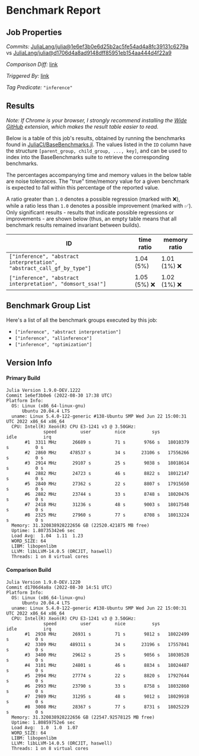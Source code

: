 # Benchmark Report

## Job Properties

*Commits:* [JuliaLang/julia@1e6ef3b0e6d25b2ac5fe54ad4a8fc39131c6279a](https://github.com/JuliaLang/julia/commit/1e6ef3b0e6d25b2ac5fe54ad4a8fc39131c6279a) vs [JuliaLang/julia@d1706d4a8ad9148dff85951eb154aa444d4f22a9](https://github.com/JuliaLang/julia/commit/d1706d4a8ad9148dff85951eb154aa444d4f22a9)

*Comparison Diff:* [link](https://github.com/JuliaLang/julia/compare/d1706d4a8ad9148dff85951eb154aa444d4f22a9..1e6ef3b0e6d25b2ac5fe54ad4a8fc39131c6279a)

*Triggered By:* [link](https://github.com/JuliaLang/julia/pull/46535#issuecomment-1231967756)

*Tag Predicate:* `"inference"`

## Results

*Note: If Chrome is your browser, I strongly recommend installing the [Wide GitHub](https://chrome.google.com/webstore/detail/wide-github/kaalofacklcidaampbokdplbklpeldpj?hl=en)
extension, which makes the result table easier to read.*

Below is a table of this job's results, obtained by running the benchmarks found in
[JuliaCI/BaseBenchmarks.jl](https://github.com/JuliaCI/BaseBenchmarks.jl). The values
listed in the `ID` column have the structure `[parent_group, child_group, ..., key]`,
and can be used to index into the BaseBenchmarks suite to retrieve the corresponding
benchmarks.

The percentages accompanying time and memory values in the below table are noise tolerances. The "true"
time/memory value for a given benchmark is expected to fall within this percentage of the reported value.

A ratio greater than `1.0` denotes a possible regression (marked with :x:), while a ratio less
than `1.0` denotes a possible improvement (marked with :white_check_mark:). Only significant results - results
that indicate possible regressions or improvements - are shown below (thus, an empty table means that all
benchmark results remained invariant between builds).

| ID | time ratio | memory ratio |
|----|------------|--------------|
| `["inference", "abstract interpretation", "abstract_call_gf_by_type"]` | 1.04 (5%)  | 1.01 (1%) :x: |
| `["inference", "abstract interpretation", "domsort_ssa!"]` | 1.05 (5%) :x: | 1.02 (1%) :x: |

## Benchmark Group List

Here's a list of all the benchmark groups executed by this job:

- `["inference", "abstract interpretation"]`
- `["inference", "allinference"]`
- `["inference", "optimization"]`

## Version Info

#### Primary Build

```
Julia Version 1.9.0-DEV.1222
Commit 1e6ef3b0e6 (2022-08-30 17:38 UTC)
Platform Info:
  OS: Linux (x86_64-linux-gnu)
      Ubuntu 20.04.4 LTS
  uname: Linux 5.4.0-122-generic #138-Ubuntu SMP Wed Jun 22 15:00:31 UTC 2022 x86_64 x86_64
  CPU: Intel(R) Xeon(R) CPU E3-1241 v3 @ 3.50GHz: 
              speed         user         nice          sys         idle          irq
       #1  3311 MHz      26689 s         71 s       9766 s   18010379 s          0 s
       #2  2860 MHz     478537 s         34 s      23106 s   17556266 s          0 s
       #3  2914 MHz      29107 s         25 s       9038 s   18018614 s          0 s
       #4  2882 MHz      24723 s         46 s       8822 s   18012147 s          0 s
       #5  2840 MHz      27362 s         22 s       8807 s   17915650 s          0 s
       #6  2882 MHz      23744 s         33 s       8748 s   18020476 s          0 s
       #7  2418 MHz      31236 s         48 s       9003 s   18017548 s          0 s
       #8  2325 MHz      27960 s         77 s       8708 s   18013224 s          0 s
  Memory: 31.320838928222656 GB (22520.421875 MB free)
  Uptime: 1.80735342e6 sec
  Load Avg:  1.04  1.11  1.23
  WORD_SIZE: 64
  LIBM: libopenlibm
  LLVM: libLLVM-14.0.5 (ORCJIT, haswell)
  Threads: 1 on 8 virtual cores

```

#### Comparison Build

```
Julia Version 1.9.0-DEV.1220
Commit d1706d4a8a (2022-08-30 14:51 UTC)
Platform Info:
  OS: Linux (x86_64-linux-gnu)
      Ubuntu 20.04.4 LTS
  uname: Linux 5.4.0-122-generic #138-Ubuntu SMP Wed Jun 22 15:00:31 UTC 2022 x86_64 x86_64
  CPU: Intel(R) Xeon(R) CPU E3-1241 v3 @ 3.50GHz: 
              speed         user         nice          sys         idle          irq
       #1  2938 MHz      26931 s         71 s       9812 s   18022499 s          0 s
       #2  3309 MHz     489311 s         34 s      23196 s   17557841 s          0 s
       #3  3400 MHz      29612 s         25 s       9056 s   18030528 s          0 s
       #4  3101 MHz      24801 s         46 s       8834 s   18024487 s          0 s
       #5  2994 MHz      27774 s         22 s       8820 s   17927644 s          0 s
       #6  2993 MHz      23790 s         33 s       8758 s   18032860 s          0 s
       #7  2989 MHz      31295 s         48 s       9012 s   18029918 s          0 s
       #8  3008 MHz      28367 s         77 s       8731 s   18025229 s          0 s
  Memory: 31.320838928222656 GB (22547.92578125 MB free)
  Uptime: 1.80859752e6 sec
  Load Avg:  1.0  1.0  1.07
  WORD_SIZE: 64
  LIBM: libopenlibm
  LLVM: libLLVM-14.0.5 (ORCJIT, haswell)
  Threads: 1 on 8 virtual cores

```
